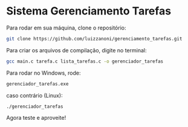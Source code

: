 # Sistema Gerenciamento Tarefas

Para rodar em sua máquina, clone o repositório:
```sh
git clone https://github.com/luizzanoni/gerenciamento_tarefas.git
```

Para criar os arquivos de compilação, digite no terminal:
```sh
gcc main.c tarefa.c lista_tarefas.c -o gerenciador_tarefas
```

Para rodar no Windows, rode:
```sh
gerenciador_tarefas.exe
```

caso contrário (Linux):
```sh
./gerenciador_tarefas
```

Agora teste e aproveite!
